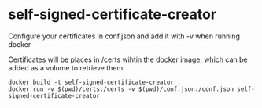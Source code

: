 # self-signed-certificate-creator

Configure your certificates in conf.json and add it with -v when running docker

Certificates will be places in /certs wihtin the docker image, which can be added as a volume to retrieve them.

```
docker build -t self-signed-certificate-creator .
docker run -v $(pwd)/certs:/certs -v $(pwd)/conf.json:/conf.json self-signed-certificate-creator
```

